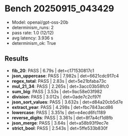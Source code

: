 # Bench 20250915_043429
- Model: openai/gpt-oss-20b
- determinism_runs: 2
- pass rate: 1.0 (12/12)
- avg latency: 3.936 s
- determinism_ok: True

## Results
- **fib_20**: PASS | 6.79s | det=c171530817c1
- **json_uppercase**: PASS | 7.982s | det=6621cdc917c4
- **regex_total**: PASS | 2.83s | det=5e21bfaba73c
- **mul_21_34**: PASS | 2.265s | det=3acc03b58fc0
- **sum_big**: PASS | 3.53s | det=9ac58e03f982
- **division**: PASS | 3.012s | det=0ade7c2cf97f
- **json_sort_values**: PASS | 3.632s | det=d84a20cb5d7e
- **extract_year**: PASS | 4.298s | det=fbc7843acd86
- **lowercase**: PASS | 3.351s | det=e4ecd6fc1189
- **reverse_digits**: PASS | 3.361s | det=8f7a4cf1d8fb
- **json_merge**: PASS | 3.64s | det=a58b93f9ec7e
- **strict_bool**: PASS | 2.543s | det=5ffe533b830f